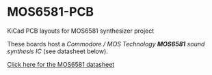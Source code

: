 # MOS6581-PCB
KiCad PCB layouts for MOS6581 synthesizer project

These boards host a _Commodore / MOS Technology **MOS6581** sound synthesis IC_ (see datasheet below).

[Click here for the MOS6581 datasheet](http://archive.6502.org/datasheets/mos_6581_sid.pdf)
